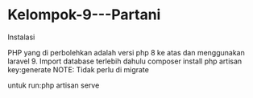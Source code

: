 # Kelompok-9---Partani

Instalasi

PHP yang di perbolehkan adalah versi php 8 ke atas dan menggunakan laravel 9.
Import database terlebih dahulu
composer install
php artisan key:generate NOTE: Tidak perlu di migrate

untuk run:php artisan serve
